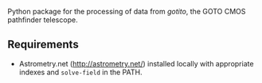 Python package for the processing of data from *gotito*, the GOTO CMOS pathfinder telescope.

## Requirements
- Astrometry.net (http://astrometry.net/) installed locally with appropriate indexes and
    `solve-field` in the PATH.